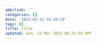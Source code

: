 ```yaml
---
abbrlink: ''
categories: []
date: '2023-03-12 14:18:29'
tags: []
title: title
updated: Sun, 12 Mar 2023 06:23:34 GMT
---
```

